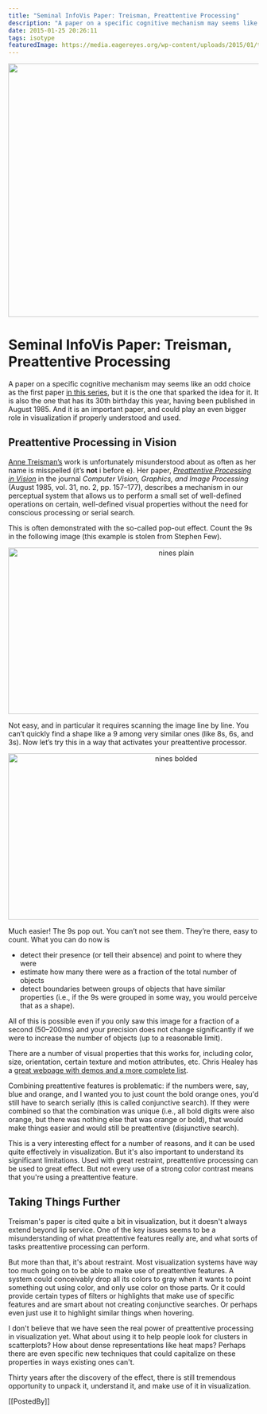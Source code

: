 ```yaml
---
title: "Seminal InfoVis Paper: Treisman, Preattentive Processing"
description: "A paper on a specific cognitive mechanism may seems like an odd choice as the first paper in this series, but it is the one that sparked the idea for it. It is also the one that has its 30th birthday this year, having been published in August 1985. And it is an important paper, and could play an even bigger role in visualization if properly understood and used."
date: 2015-01-25 20:26:11
tags: isotype
featuredImage: https://media.eagereyes.org/wp-content/uploads/2015/01/treisman-teaser.gif
---
```


<p align="center"><img src="https://media.eagereyes.org/wp-content/uploads/2015/01/treisman-teaser.gif" width="825" height="510" /></p>

# Seminal InfoVis Paper: Treisman, Preattentive Processing

A paper on a specific cognitive mechanism may seems like an odd choice as the first paper <a href="/section/seminal-papers">in this series</a>, but it is the one that sparked the idea for it. It is also the one that has its 30th birthday this year, having been published in August 1985. And it is an important paper, and could play an even bigger role in visualization if properly understood and used.

## Preattentive Processing in Vision

<a href="http://en.wikipedia.org/wiki/Anne_Treisman">Anne Treisman’s</a> work is unfortunately misunderstood about as often as her name is misspelled (it’s <strong>not</strong> i before e). Her paper, <em><a href="http://www.sciencedirect.com/science/article/pii/S0734189X85800049">Preattentive Processing in Vision</a></em> in the journal <em>Computer Vision, Graphics, and Image Processing</em> (August 1985, vol. 31, no. 2, pp. 157–177), describes a mechanism in our perceptual system that allows us to perform a small set of well-defined operations on certain, well-defined visual properties without the need for conscious processing or serial search.

This is often demonstrated with the so-called pop-out effect. Count the 9s in the following image (this example is stolen from Stephen Few).

<p align="center"><img class="aligncenter size-medium wp-image-8681" src="https://media.eagereyes.org/wp-content/uploads/2015/01/nines-plain.png" alt="nines plain" width="660" height="335" /></p>

Not easy, and in particular it requires scanning the image line by line. You can’t quickly find a shape like a 9 among very similar ones (like 8s, 6s, and 3s). Now let’s try this in a way that activates your preattentive processor.

<p align="center"><img class="aligncenter size-medium wp-image-8680" src="https://media.eagereyes.org/wp-content/uploads/2015/01/nines-bolded.png" alt="nines bolded" width="660" height="335" /></p>

Much easier! The 9s pop out. You can’t not see them. They’re there, easy to count. What you can do now is

<ul>
    <li>detect their presence (or tell their absence) and point to where they were</li>
    <li>estimate how many there were as a fraction of the total number of objects</li>
    <li>detect boundaries between groups of objects that have similar properties (i.e., if the 9s were grouped in some way, you would perceive that as a shape).</li>
</ul>

All of this is possible even if you only saw this image for a fraction of a second (50–200ms) and your precision does not change significantly if we were to increase the number of objects (up to a reasonable limit).

There are a number of visual properties that this works for, including color, size, orientation, certain texture and motion attributes, etc. Chris Healey has a <a href="http://www.csc.ncsu.edu/faculty/healey/PP/">great webpage with demos and a more complete list</a>.

Combining preattentive features is problematic: if the numbers were, say, blue and orange, and I wanted you to just count the bold orange ones, you'd still have to search serially (this is called conjunctive search). If they were combined so that the combination was unique (i.e., all bold digits were also orange, but there was nothing else that was orange or bold), that would make things easier and would still be preattentive (disjunctive search).

This is a very interesting effect for a number of reasons, and it can be used quite effectively in visualization. But it's also important to understand its significant limitations. Used with great restraint, preattentive processing can be used to great effect. But not every use of a strong color contrast means that you're using a preattentive feature.

## Taking Things Further

Treisman's paper is cited quite a bit in visualization, but it doesn't always extend beyond lip service. One of the key issues seems to be a misunderstanding of what preattentive features really are, and what sorts of tasks preattentive processing can perform.

But more than that, it's about restraint. Most visualization systems have way too much going on to be able to make use of preattentive features. A system could conceivably drop all its colors to gray when it wants to point something out using color, and only use color on those parts. Or it could provide certain types of filters or highlights that make use of specific features and are smart about not creating conjunctive searches. Or perhaps even just use it to highlight similar things when hovering.

I don't believe that we have seen the real power of preattentive processing in visualization yet. What about using it to help people look for clusters in scatterplots? How about dense representations like heat maps? Perhaps there are even specific new techniques that could capitalize on these properties in ways existing ones can't.

Thirty years after the discovery of the effect, there is still tremendous opportunity to unpack it, understand it, and make use of it in visualization.

[[PostedBy]]

